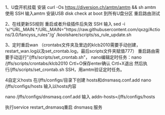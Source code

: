 1、U盘开机挂载
安装 curl -Os https://diversion.ch/amtm/amtm && sh amtm
使用 SSH  输入amtm  安装USB disk check at boot 到所有U盘分区  重启路由测试

2、在线更新SS规则 重启或者升级插件后失效
SSH  输入
sed -i 's/^URL_MAIN.*/URL_MAIN="https:\/\/raw.githubusercontent.com\/qxzg\/Actions\/3.0\/fancyss_rules"/g' /koolshare/scripts/ss_rule_update.sh

3、定时重启wan （crontabs文件夹及里边的klcb2010需要手动创建，restart_wan.log以及set_crontab.log，最后scripts文件夹赋值777）
重启路由需要手动运行"/jffs/scripts/set_crontab.sh"，
nano编辑定时任务：nano /jffs/scripts/crontabs/klcb2010
 Crtl+O保存enter确认  Crtl+X退出
然后执行/jffs/scripts/set_crontab.sh SSH，用amtm验证定时任务。

4自定义hosts   在/jffs/configs/目录下创建 hosts和dnsmasq.conf.add
nano  /jffs/configs/hosts    输入以hosts内容


nano /jffs/configs/dnsmasq.conf.add  输入 addn-hosts=/jffs/configs/hosts

执行service restart_dnsmasq重启 dnsmasq 服务

